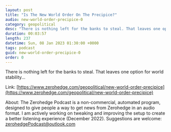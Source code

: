 ```yaml
---
layout: post
title: "Is The New World Order On The Precipice?"
audio: new-world-order-precipice-0
category: geopolitical
desc: "There is nothing left for the banks to steal. That leaves one option for world stability..."
duration: 00:03:57
length: 237
datetime: Sun, 08 Jan 2023 01:30:00 +0000
tags: podcast
guid: new-world-order-precipice-0
order: 0
---
```

There is nothing left for the banks to steal. That leaves one option for world stability...

Link: [https://www.zerohedge.com/geopolitical/new-world-order-precipice](https://www.zerohedge.com/geopolitical/new-world-order-precipice)

About: The Zerohedge Podcast is a non-commercial, automated program, designed to give people a way to get news from Zerohedge in an audio format.  I am actively working on tweaking and improving the setup to create a better listening experience (December 2022).  Suggestions are welcome: [zerohedgePodcast@outlook.com](mailto:zerohedgePodcast@outlook.com)